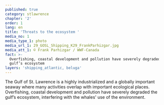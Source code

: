 ```yaml
---
published: true
category: stlawrence
chapter: '2'
order: 1
lang: en
title: 'Threats to the ecosystem '
media_no: 1
media_type_1: photo
media_url_1: 29_GOSL_Shipping_K29_FrankParhizgar.jpg
media_att_1: © Frank Parhizgar / WWF-Canada
fact: >-
  Overfishing, coastal development and pollution have severely degraded the
  gulf’s ecosystem
layers: 'shipping_atlantic, beluga'
---
```


The Gulf of St. Lawrence is a highly industrialized and a globally important seaway where many activities overlap with important ecological places. Overfishing, coastal development and pollution have severely degraded the gulf’s ecosystem, interfering with the whales' use of the environment.
